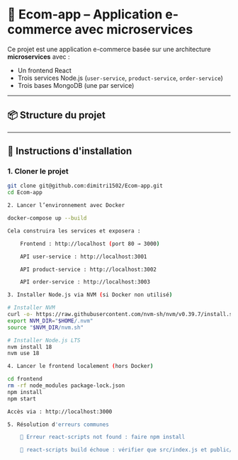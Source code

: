 # 🛒 Ecom-app – Application e-commerce avec microservices

Ce projet est une application e-commerce basée sur une architecture **microservices** avec :
- Un frontend React
- Trois services Node.js (`user-service`, `product-service`, `order-service`)
- Trois bases MongoDB (une par service)

---

## 📦 Structure du projet

---

## 🚀 Instructions d'installation

### 1. Cloner le projet

```bash
git clone git@github.com:dimitri1502/Ecom-app.git
cd Ecom-app

2. Lancer l’environnement avec Docker

docker-compose up --build

Cela construira les services et exposera :

    Frontend : http://localhost (port 80 → 3000)

    API user-service : http://localhost:3001

    API product-service : http://localhost:3002

    API order-service : http://localhost:3003

3. Installer Node.js via NVM (si Docker non utilisé)

# Installer NVM
curl -o- https://raw.githubusercontent.com/nvm-sh/nvm/v0.39.7/install.sh | bash
export NVM_DIR="$HOME/.nvm"
source "$NVM_DIR/nvm.sh"

# Installer Node.js LTS
nvm install 18
nvm use 18

4. Lancer le frontend localement (hors Docker)

cd frontend
rm -rf node_modules package-lock.json
npm install
npm start

Accès via : http://localhost:3000

5. Résolution d'erreurs communes

    🔧 Erreur react-scripts not found : faire npm install

    🔧 react-scripts build échoue : vérifier que src/index.js et public/index.html existent
